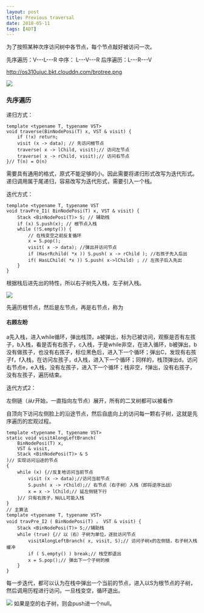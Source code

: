 ```yaml
---
layout: post
title: Previous traversal
date: 2018-05-11
tags: [ADT]
---
```


为了按照某种次序访问树中各节点，每个节点敲好被访问一次。

先序遍历：V---L---R
中序： L---V---R
后序遍历：L---R---V

http://os310ujuc.bkt.clouddn.com/brotree.png

<img src="http://os310ujuc.bkt.clouddn.com/order.png">

### 先序遍历

递归方式：

    template <typename T, typename VST>
    void traverse(BinNodePosi(T) x, VST & visit) {
        if (!x) return;
        visit (x -> data); // 先访问根节点
        traverse( x -> lChild, visit);// 访问左节点
        traverse( x -> rChild, visit);// 访问右节点
    }// T(n) = O(n)

需要具有通用的格式，原式不能足够的小。因此需要将递归形式改写为迭代形式。递归调用属于尾递归，容易改写为迭代形式，需要引入一个栈。

迭代方式：

    template <typename T, typename VST
    void travPre_I1( BinNodePosi(T) x, VST & visit) {
        Stack <BinNodePosi(T)> S; // 辅助栈
        if (x) S.push(x); // 根节点入栈
        while (!S.empty()) {
            // 在栈变空之前反复循环
            x = S.pop();
            visit( x -> data); //弹出并访问节点
            if (HasrRchild( *x )) S.push( x -> rChild ); //右孩子先入后出
            if( HasLChild( *x )) S.push( x->lChild) ; // 左孩子后入先出
        }
    }

根据栈后进先出的特性，所以右子树先入栈，左子树入栈。

<!-- <img src="chttp://os310ujuc.bkt.clouddn.com/diedal.png"> -->
<img src="http://os310ujuc.bkt.clouddn.com/diedai.png">

先遍历根节点，然后是左节点，再是右节点，称为<h4>右顾左盼</h4>

a先入栈，进入while循环，弹出栈顶，a被弹出，标为已被访问，观察是否有左孩子，b入栈，看是否有右孩子，c入栈，于是while非空，在进入循环，b被弹出，b没有做孩子，也没有右孩子，标位黑色后，进入下一个循环；弹出C，发现有右孩子f，f入栈，在访问左孩子，d入栈，进入下一个循环；同样的，栈顶弹出d，访问右节点e，e入栈，没有左孩子，进入下一个循环；栈非空，f弹出，没有右孩子，没有左孩子，遍历结束。

迭代方式2：

左侧链（从r开始，一直指向左节点）展开，所有的二叉树都可以被看作

自顶向下访问左侧脸上的沿途节点，然后自底向上的访问每一颗右子树，这就是先序遍历的宏观过程。

    template <typename T, typename VST> 
    static void visitAlongLeftBranch(
        BinNodePosi(T) x,
        VST & visit,
        Stack <BinNodePosi(T)> & S
    )// 实现访问沿途的节点
    {
        while (x) {//反复地访问当前节点
            visit (x -> data);//访问当前节点
            S.push( x -> rChild);// 右节点（右子树）入栈（即将逆序出战）
            x = x -> lChild;// 延左侧链下行
        }// 只有右孩子，NULL可能入栈
    }
    // 主算法
    template <typename T, typename VST>
    void travPre_I2 ( BinNodePosi(T) ， VST & visit) {
        Stack <BinNodePosi(T)> S;//辅助栈
        while (true) {// 以（右）子树为单位，逐批访问节点
            visitAlongLeftBranch( x, visit, S);// 访问子树x的左侧链，右子树入栈缓冲
            if ( S.empty() ) break;// 栈空即退出
            x = S.pop();// 弹出下一个子树的根
        }
    }

每一步迭代，都可以认为在栈中弹出一个当前的节点，进入以S为根节点的子树，然后调用历程进行访问。一旦栈变空，循环退出。

<img src="http://os310ujuc.bkt.clouddn.com/diedai2.png">
<!-- <img src="http://os310ujuc.bkt.clouddn.com/diedai2.png"> -->
如果是空的右子树，则会push进一个null。